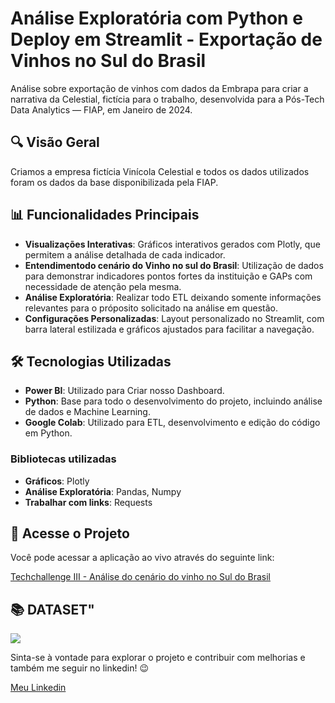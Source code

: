 # Análise Exploratória com Python e Deploy em Streamlit -  Exportação de Vinhos no Sul do Brasil

Análise sobre exportação de vinhos com dados da Embrapa para criar a narrativa da Celestial, fictícia para o trabalho, desenvolvida para a Pós-Tech Data Analytics — FIAP, em Janeiro de 2024.

## 🔍 Visão Geral

Criamos a empresa fictícia Vinícola Celestial e todos os dados utilizados foram os dados da base disponibilizada pela FIAP.

## 📊 Funcionalidades Principais

- **Visualizações Interativas**: Gráficos interativos gerados com Plotly, que permitem a análise detalhada de cada indicador.
- **Entendimentodo cenário do Vinho no sul do Brasil**: Utilização de dados para demonstrar indicadores pontos fortes da instituição e GAPs com necessidade de atenção pela mesma.
- **Análise Exploratória**: Realizar todo ETL deixando somente informações relevantes para o próposito solicitado na análise em questão.
- **Configurações Personalizadas**: Layout personalizado no Streamlit, com barra lateral estilizada e gráficos ajustados para facilitar a navegação.

## 🛠️ Tecnologias Utilizadas

- **Power BI**: Utilizado para Criar nosso Dashboard.
- **Python**: Base para todo o desenvolvimento do projeto, incluindo análise de dados e Machine Learning.
- **Google Colab**: Utilizado para ETL, desenvolvimento e edição do código em Python.
### Bibliotecas utilizadas
- **Gráficos**: Plotly
- **Análise Exploratória**: Pandas, Numpy
- **Trabalhar com links**: Requests


## 🚀 Acesse o Projeto

Você pode acessar a aplicação ao vivo através do seguinte link:

[Techchallenge III - Análise do cenário do vinho no Sul do Brasil](https://raw.githubusercontent.com/wesleyesantos/Techchallenge3/main/Dashboard%20-%20An%C3%A1lise%20Exporta%C3%A7%C3%B5es%20Vin%C3%ADcola%20Celestial.pdf
)

## 📚 DATASET"

<a href="https://github.com/wesleyesantos/Techchallenge3/blob/main/ExpVinho.csv" download>
  <img src="https://img.shields.io/badge/Baixar%20CSV-📥-blue?style=for-the-badge" />
</a>


Sinta-se à vontade para explorar o projeto e contribuir com melhorias e também me seguir no linkedin! 😉

[Meu Linkedin](https://www.linkedin.com/in/wesleyesantos/)
